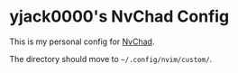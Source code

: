 # yjack0000's NvChad Config

This is my personal config for [NvChad](https://nvchad.com/). 

The directory should move to `~/.config/nvim/custom/`. 
